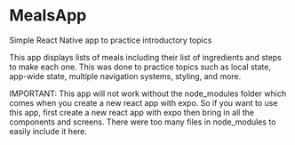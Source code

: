 # MealsApp
Simple React Native app to practice introductory topics

This app displays lists of meals including their list of ingredients and steps to make each one. This was done to practice topics such as local state, app-wide state, multiple navigation systems, styling, and more. 

IMPORTANT: This app will not work without the node_modules folder which comes when you create a new react app with expo. So if you want to use this app, first create a new react app with expo then bring in all the components and screens. There were too many files in node_modules to easily include it here. 
